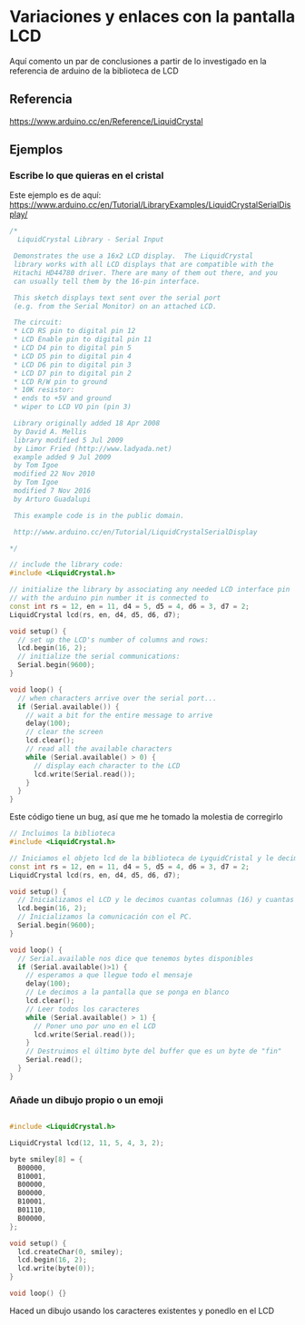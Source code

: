 # Variaciones y enlaces con la pantalla LCD

Aquí comento un par de conclusiones a partir de lo investigado en la referencia de arduino de la biblioteca de LCD

## Referencia 

https://www.arduino.cc/en/Reference/LiquidCrystal

## Ejemplos 

### Escribe lo que quieras en el cristal

Este ejemplo es de aquí:
https://www.arduino.cc/en/Tutorial/LibraryExamples/LiquidCrystalSerialDisplay/

```C++
/*
  LiquidCrystal Library - Serial Input

 Demonstrates the use a 16x2 LCD display.  The LiquidCrystal
 library works with all LCD displays that are compatible with the
 Hitachi HD44780 driver. There are many of them out there, and you
 can usually tell them by the 16-pin interface.

 This sketch displays text sent over the serial port
 (e.g. from the Serial Monitor) on an attached LCD.

 The circuit:
 * LCD RS pin to digital pin 12
 * LCD Enable pin to digital pin 11
 * LCD D4 pin to digital pin 5
 * LCD D5 pin to digital pin 4
 * LCD D6 pin to digital pin 3
 * LCD D7 pin to digital pin 2
 * LCD R/W pin to ground
 * 10K resistor:
 * ends to +5V and ground
 * wiper to LCD VO pin (pin 3)

 Library originally added 18 Apr 2008
 by David A. Mellis
 library modified 5 Jul 2009
 by Limor Fried (http://www.ladyada.net)
 example added 9 Jul 2009
 by Tom Igoe
 modified 22 Nov 2010
 by Tom Igoe
 modified 7 Nov 2016
 by Arturo Guadalupi

 This example code is in the public domain.

 http://www.arduino.cc/en/Tutorial/LiquidCrystalSerialDisplay

*/

// include the library code:
#include <LiquidCrystal.h>

// initialize the library by associating any needed LCD interface pin
// with the arduino pin number it is connected to
const int rs = 12, en = 11, d4 = 5, d5 = 4, d6 = 3, d7 = 2;
LiquidCrystal lcd(rs, en, d4, d5, d6, d7);

void setup() {
  // set up the LCD's number of columns and rows:
  lcd.begin(16, 2);
  // initialize the serial communications:
  Serial.begin(9600);
}

void loop() {
  // when characters arrive over the serial port...
  if (Serial.available()) {
    // wait a bit for the entire message to arrive
    delay(100);
    // clear the screen
    lcd.clear();
    // read all the available characters
    while (Serial.available() > 0) {
      // display each character to the LCD
      lcd.write(Serial.read());
    }
  }
}

```

Este código tiene un bug, así que me he tomado la molestia de corregirlo 


```C++
// Incluimos la biblioteca 
#include <LiquidCrystal.h>

// Iniciamos el objeto lcd de la biblioteca de LyquidCristal y le decimos a dónde van sus pines
const int rs = 12, en = 11, d4 = 5, d5 = 4, d6 = 3, d7 = 2;
LiquidCrystal lcd(rs, en, d4, d5, d6, d7);

void setup() {
  // Inicializamos el LCD y le decimos cuantas columnas (16) y cuantas filas (2) tenemos
  lcd.begin(16, 2);
  // Inicializamos la comunicación con el PC. 
  Serial.begin(9600);
}

void loop() {
  // Serial.available nos dice que tenemos bytes disponibles 
  if (Serial.available()>1) {
    // esperamos a que llegue todo el mensaje
    delay(100);
    // Le decimos a la pantalla que se ponga en blanco
    lcd.clear();
    // Leer todos los caracteres
    while (Serial.available() > 1) {
      // Poner uno por uno en el LCD
      lcd.write(Serial.read());
    }
    // Destruimos el último byte del buffer que es un byte de "fin"
    Serial.read();
  }
}
```

### Añade un dibujo propio o un emoji 

```C++

#include <LiquidCrystal.h>

LiquidCrystal lcd(12, 11, 5, 4, 3, 2);

byte smiley[8] = {
  B00000,
  B10001,
  B00000,
  B00000,
  B10001,
  B01110,
  B00000,
};

void setup() {
  lcd.createChar(0, smiley);
  lcd.begin(16, 2);  
  lcd.write(byte(0));
}

void loop() {}
```

Haced un dibujo usando los caracteres existentes y ponedlo en el LCD
